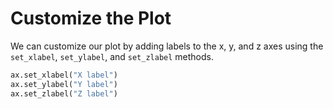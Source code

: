 # Customize the Plot

We can customize our plot by adding labels to the x, y, and z axes using the `set_xlabel`, `set_ylabel`, and `set_zlabel` methods.

```python
ax.set_xlabel("X label")
ax.set_ylabel("Y label")
ax.set_zlabel("Z label")
```

